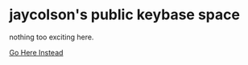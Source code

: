 <head>
<title>Jay Colson</title>
</head>

# jaycolson's public keybase space

nothing too exciting here.

[Go Here Instead](https://karma.net)


